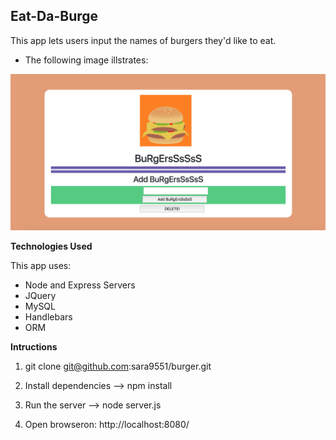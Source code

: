 ## Eat-Da-Burge ##

This app lets users input the names of burgers they'd like to eat. 


* The following image illstrates:


![h](burger.screen.png)


**Technologies Used**

This app uses:

* Node and Express Servers
* JQuery
* MySQL
* Handlebars
* ORM


**Intructions**

1. git clone git@github.com:sara9551/burger.git

2. Install dependencies --> npm install

3. Run the server --> node server.js

4. Open browseron: http://localhost:8080/


